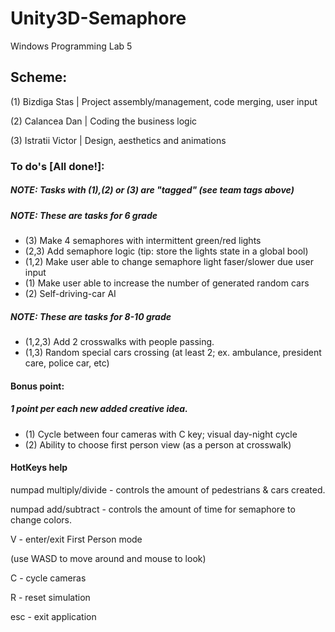 # Unity3D-Semaphore
Windows Programming Lab 5
## Scheme:
(1) Bizdiga Stas | Project assembly/management, code merging, user input

(2) Calancea Dan | Coding the business logic

(3) Istratii Victor | Design, aesthetics and animations

### To do's [All done!]: 
##### NOTE: Tasks with (1),(2) or (3) are "tagged" (see team tags above)
##### NOTE: These are tasks for 6 grade
- (3) Make 4 semaphores with intermittent green/red lights
- (2,3) Add semaphore logic (tip: store the lights state in a global bool)
- (1,2) Make user able to change semaphore light faser/slower due user input
- (1) Make user able to increase the number of generated random cars
- (2) Self-driving-car AI
##### NOTE: These are tasks for 8-10 grade
- (1,2,3) Add 2 crosswalks with people passing.
- (1,3) Random special cars crossing (at least 2; ex. ambulance, president care, police car, etc)
#### Bonus point:
##### 1 point per each new added creative idea.
- (1) Cycle between four cameras with C key; visual day-night cycle
- (2) Ability to choose first person view (as a person at crosswalk)

#### HotKeys help
numpad multiply/divide - controls the amount of pedestrians & cars created.

numpad add/subtract - controls the amount of time for semaphore to change colors.

V - enter/exit First Person mode

(use WASD to move around and mouse to look)

C - cycle cameras

R - reset simulation

esc - exit application
